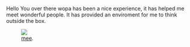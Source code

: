 Hello You over there
wopa has been a nice experience, it has helped me meet wonderful people.
It has provided an enviroment for me to think outside the box.

<figure>
	<a href="http://wopaoutbox2.github.io/images/me.jpg
"><img src="http://wopaoutbox2.github.io/images/me.jpg
"></a>
	<figcaption><a href="http://EvelyneNamwoyo.github.io/images/me.jpg
" title="meee">mee</a>.</figcaption>
</figure>